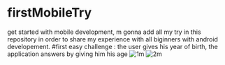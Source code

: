 # firstMobileTry
get started with mobile development, m gonna add all my try in this repository in order to share my experience with all biginners with android developement.
#first easy challenge :
the user gives his year of birth, the application answers by giving him his age 
![1m](https://user-images.githubusercontent.com/22420836/33219622-a96e1e4e-d143-11e7-800c-0441e7c0805a.png)
![2m](https://user-images.githubusercontent.com/22420836/33219624-ad40bb58-d143-11e7-81af-612ba0914144.png)
